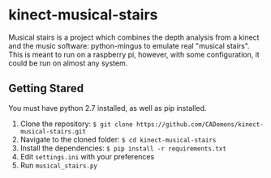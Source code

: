 # kinect-musical-stairs
Musical stairs is a project which combines the depth analysis from a kinect and the music software: python-mingus to emulate real "musical stairs".
This is meant to run on a raspberry pi, however, with some configuration, it could be run on almost any system.

## Getting Stared
You must have python 2.7 installed, as well as pip installed.
1. Clone the repository: `$ git clone https://github.com/CADemons/kinect-musical-stairs.git`
2. Navigate to the cloned folder: `$ cd kinect-musical-stairs`
3. Install the dependencies: `$ pip install -r requirements.txt`
4. Edit `settings.ini` with your preferences
5. Run `musical_stairs.py` 
